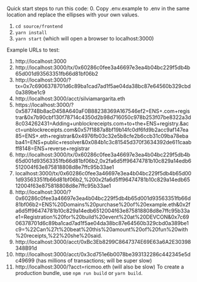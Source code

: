 Quick start steps to run this code:
0. Copy .env.example to .env in the same location and replace the ellipses with your own values.
1. `cd source/frontend`
2. `yarn install`
3. `yarn start` (which will open a browser to localhost:3000)

Example URLs to test:
1. http://localhost:3000
1. http://localhost:3000/tx/0x60286c0fee3a46697e3ea4b04bc229f5db4b65d001d93563351fb66d81bf06b2
1. http://localhost:3000/?tx=0x7c6906378701d6c89ba1cad7ad1f5ae04da38bc87e64560b329cbd0a389be1c9
1. http://localhost:3000/acct/silviamargarita.eth
1. https://localhost:3000/?0x58774Bb8acD458A640aF0B88238369A167546ef2=ENS+.com+registrar&0x7b90cbf130f78714c4350d2b98d716050c978b253f07be8322a3d8c034262431=Adding+unblockreceipts.com+to+the+ENS+registry.&acct=unblockreceipts.com&0x57f1887a8bf19b14fc0df6fd9b2acc9af147ea85=ENS+.eth+registrar&0x4976fb03c32e5b8cfe2b6ccb31c09ba78ebaba41=ENS+public+resolver&0x084b1c3c81545d370f3634392de611caabff8148=ENS+reverse+registrar
1. http://localhost:3000/tx/0x60286c0fee3a46697e3ea4b04bc229f5db4b65d001d93563351fb66d81bf06b2,0x2fa6d5ff96474781b10c829a14edb6512004f63e875818808d8e7ffc95b33ae1
1. localhost:3000/tx/0x60286c0fee3a46697e3ea4b04bc229f5db4b65d001d93563351fb66d81bf06b2,%200x2fa6d5ff96474781b10c829a14edb6512004f63e875818808d8e7ffc95b33ae1
1. http://localhost:3000/?0x60286c0fee3a46697e3ea4b04bc229f5db4b65d001d93563351fb66d81bf06b2=ENS%20Domains%20purchase%20of%20example.eth&0x2fa6d5ff96474781b10c829a14edb6512004f63e875818808d8e7ffc95b33ae1=Registration%20for%20build%20event%20at%20DEVCON&0x7c6906378701d6c89ba1cad7ad1f5ae04da38bc87e64560b329cbd0a389be1c9=%22Can%27t%20beat%20this%20amount%20of%20fun%20with%20receipts,%22%20she%20said.
1. http://localhost:3000/acct/0xBc3Eb8299C8647374E69E63a6A2E30398348B91d
1. http://localhost:3000/acct/0x3cd751e6b0078be393132286c442345e5dc49699 (has millions of transactions; will be super slow)
1. http://localhost:3000/?acct=ricmoo.eth (will also be slow)
To create a production bundle, use `npm run build` or `yarn build`.
